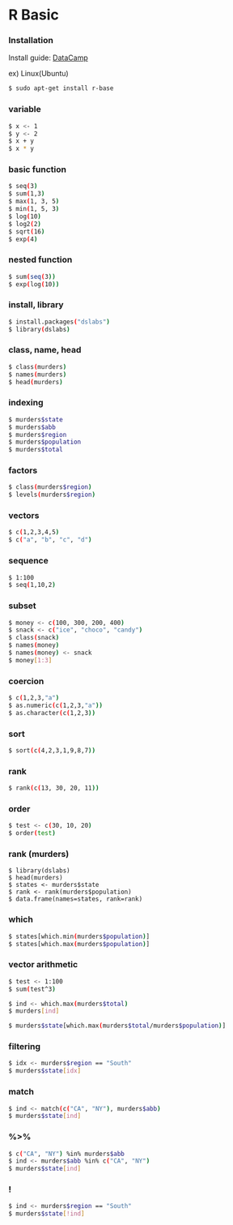 # R Basic

### Installation
Install guide: [DataCamp](https://www.datacamp.com/community/tutorials/installing-R-windows-mac-ubuntu)

ex) Linux(Ubuntu)
```sh
$ sudo apt-get install r-base
```

### variable
```sh
$ x <- 1
$ y <- 2
$ x + y
$ x * y
```

### basic function
```sh
$ seq(3)
$ sum(1,3)
$ max(1, 3, 5)
$ min(1, 5, 3)
$ log(10)
$ log2(2)
$ sqrt(16)
$ exp(4)
```

### nested function
```sh
$ sum(seq(3))
$ exp(log(10))
```

### install, library
```sh
$ install.packages("dslabs")
$ library(dslabs)
```

### class, name, head
```sh
$ class(murders)
$ names(murders)
$ head(murders)
```

### indexing
```sh
$ murders$state
$ murders$abb
$ murders$region
$ murders$population
$ murders$total
```
### factors
```sh
$ class(murders$region)
$ levels(murders$region)
```
### vectors
```sh
$ c(1,2,3,4,5)
$ c("a", "b", "c", "d")
```

### sequence
```sh
$ 1:100
$ seq(1,10,2)
```

### subset
```sh
$ money <- c(100, 300, 200, 400)
$ snack <- c("ice", "choco", "candy")
$ class(snack)
$ names(money)
$ names(money) <- snack
$ money[1:3]
```

### coercion
```sh
$ c(1,2,3,"a")
$ as.numeric(c(1,2,3,"a"))
$ as.character(c(1,2,3))
```

### sort
```sh
$ sort(c(4,2,3,1,9,8,7))
```
### rank
```sh
$ rank(c(13, 30, 20, 11))
```

### order
```sh
$ test <- c(30, 10, 20)
$ order(test)
```

### rank (murders)
```
$ library(dslabs)
$ head(murders)
$ states <- murders$state
$ rank <- rank(murders$population)
$ data.frame(names=states, rank=rank)
```

### which
```sh
$ states[which.min(murders$population)]
$ states[which.max(murders$population)]
```

### vector arithmetic
```sh
$ test <- 1:100
$ sum(test^3)

$ ind <- which.max(murders$total)
$ murders[ind]

$ murders$state[which.max(murders$total/murders$population)]
```

### filtering
```sh
$ idx <- murders$region == "South"
$ murders$state[idx]
```

### match
```sh
$ ind <- match(c("CA", "NY"), murders$abb)
$ murders$state[ind]
```

### %>%
```sh
$ c("CA", "NY") %in% murders$abb
$ ind <- murders$abb %in% c("CA", "NY")
$ murders$state[ind]
```

### !
```sh
$ ind <- murders$region == "South"
$ murders$state[!ind]
```
